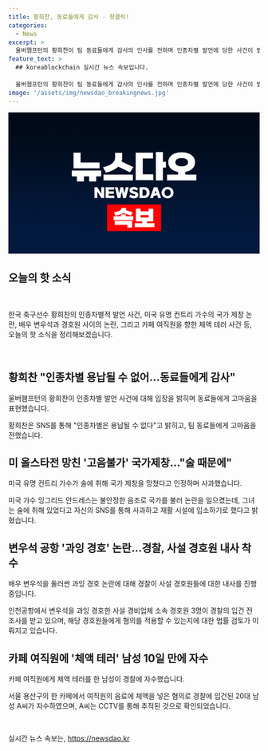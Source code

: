 ```yaml
---
title: 황희찬, 동료들에게 감사 - 핫클릭! 
categories:
  - News
excerpt: >
  울버햄프턴의 황희찬이 팀 동료들에게 감사의 인사를 전하며 인종차별 발언에 당한 사건이 발생했습니다. 미국 프로야구 올스타전에서 국가제창을 맡은 가수가 술에 취한 상태라며 논란이 되었습니다. 또한 변우석씨의 인천공항 과잉 경호 논란과 카페에서 여직원에게 체액 테러를 한 20대 남성이 자수한 사실이 밝혀졌습니다. (150자)
feature_text: >
  ## koreablockchain 실시간 뉴스 속보입니다.

  울버햄프턴의 황희찬이 팀 동료들에게 감사의 인사를 전하며 인종차별 발언에 당한 사건이 발생했습니다. 미국 프로야구 올스타전에서 국가제창을 맡은 가수가 술에 취한 상태라며 논란이 되었습니다. 또한 변우석씨의 인천공항 과잉 경호 논란과 카페에서 여직원에게 체액 테러를 한 20대 남성이 자수한 사실이 밝혀졌습니다. (150자)
image: '/assets/img/newsdao_breakingnews.jpg'
---
```


<p><img src="/assets/img/newsdao_breakingnews.jpg" alt="koreablockchain 속보" /></p>

<h2 data-ke-size="size26">오늘의 핫 소식</h2>

<p data-ke-size="size16">&nbsp;</p>

<p>한국 축구선수 황희찬의 인종차별적 발언 사건, 미국 유명 컨트리 가수의 국가 제창 논란, 배우 변우석과 경호원 사이의 논란, 그리고 카페 여직원을 향한 체액 테러 사건 등, 오늘의 핫 소식을 정리해보겠습니다. </p>

<p data-ke-size="size16">&nbsp;</p>

<h2 data-ke-size="size24">황희찬 "인종차별 용납될 수 없어…동료들에게 감사"</h2>

<p data-ke-size="size16">울버햄프턴의 황희찬이 인종차별 발언 사건에 대해 입장을 밝히며 동료들에게 고마움을 표현했습니다.</p>

<p>황희찬은 SNS를 통해 "인종차별은 용납될 수 없다"고 밝히고, 팀 동료들에게 고마움을 전했습니다.</p>

<h2 data-ke-size="size24">미 올스타전 망친 '고음불가' 국가제창…"술 때문에"</h2>

<p data-ke-size="size16">미국 유명 컨트리 가수가 술에 취해 국가 제창을 망쳤다고 인정하며 사과했습니다.</p>

<p>미국 가수 잉그리드 안드레스는 불안정한 음조로 국가를 불러 논란을 일으켰는데, 그녀는 술에 취해 있었다고 자신의 SNS를 통해 사과하고 재활 시설에 입소하기로 했다고 밝혔습니다.</p>

<h2 data-ke-size="size24">변우석 공항 '과잉 경호' 논란…경찰, 사설 경호원 내사 착수</h2>

<p data-ke-size="size16">배우 변우석을 둘러싼 과잉 경호 논란에 대해 경찰이 사설 경호원들에 대한 내사를 진행 중입니다.</p>

<p>인천공항에서 변우석을 과잉 경호한 사설 경비업체 소속 경호원 3명이 경찰의 입건 전 조사를 받고 있으며, 해당 경호원들에게 혐의를 적용할 수 있는지에 대한 법률 검토가 이뤄지고 있습니다.</p>

<h2 data-ke-size="size24">카페 여직원에 '체액 테러' 남성 10일 만에 자수</h2>

<p data-ke-size="size16">카페 여직원에게 체액 테러를 한 남성이 경찰에 자수했습니다.</p>

<p>서울 용산구의 한 카페에서 여직원의 음료에 체액을 넣은 혐의로 경찰에 입건된 20대 남성 A씨가 자수하였으며, A씨는 CCTV를 통해 추적된 것으로 확인되었습니다.</p>

<p data-ke-size="size16">&nbsp;</p>
실시간 뉴스 속보는, <a href="https://newsdao.kr" rel="dofollow">https://newsdao.kr</a>


